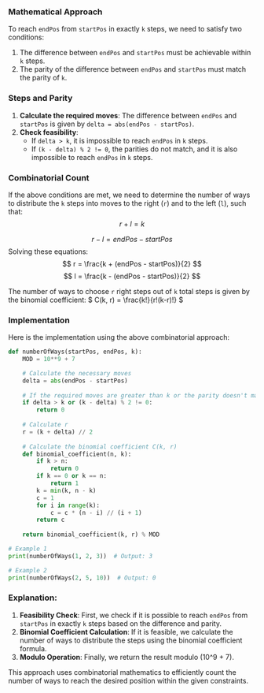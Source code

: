 ### Mathematical Approach

To reach `endPos` from `startPos` in exactly `k` steps, we need to satisfy two conditions:
1. The difference between `endPos` and `startPos` must be achievable within `k` steps.
2. The parity of the difference between `endPos` and `startPos` must match the parity of `k`.

### Steps and Parity
1. **Calculate the required moves**: The difference between `endPos` and `startPos` is given by `delta = abs(endPos - startPos)`.
2. **Check feasibility**:
   - If `delta > k`, it is impossible to reach `endPos` in `k` steps.
   - If `(k - delta) % 2 != 0`, the parities do not match, and it is also impossible to reach `endPos` in `k` steps.

### Combinatorial Count
If the above conditions are met, we need to determine the number of ways to distribute the `k` steps into moves to the right (`r`) and to the left (`l`), such that:
$$
 r + l = k 
$$

$$r - l = endPos - startPos$$
Solving these equations:
$$ r = \frac{k + (endPos - startPos)}{2} $$
$$ l = \frac{k - (endPos - startPos)}{2} $$

The number of ways to choose `r` right steps out of `k` total steps is given by the binomial coefficient:
$ C(k, r) = \frac{k!}{r!(k-r)!} $

### Implementation
Here is the implementation using the above combinatorial approach:

```python
def numberOfWays(startPos, endPos, k):
    MOD = 10**9 + 7

    # Calculate the necessary moves
    delta = abs(endPos - startPos)
    
    # If the required moves are greater than k or the parity doesn't match, return 0
    if delta > k or (k - delta) % 2 != 0:
        return 0
    
    # Calculate r
    r = (k + delta) // 2
    
    # Calculate the binomial coefficient C(k, r)
    def binomial_coefficient(n, k):
        if k > n:
            return 0
        if k == 0 or k == n:
            return 1
        k = min(k, n - k)
        c = 1
        for i in range(k):
            c = c * (n - i) // (i + 1)
        return c
    
    return binomial_coefficient(k, r) % MOD

# Example 1
print(numberOfWays(1, 2, 3))  # Output: 3

# Example 2
print(numberOfWays(2, 5, 10))  # Output: 0
```

### Explanation:
1. **Feasibility Check**: First, we check if it is possible to reach `endPos` from `startPos` in exactly `k` steps based on the difference and parity.
2. **Binomial Coefficient Calculation**: If it is feasible, we calculate the number of ways to distribute the steps using the binomial coefficient formula.
3. **Modulo Operation**: Finally, we return the result modulo \(10^9 + 7\).

This approach uses combinatorial mathematics to efficiently count the number of ways to reach the desired position within the given constraints.